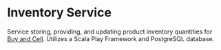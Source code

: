 # Inventory Service

Service storing, providing, and updating product inventory quantities for [Buy and Cell](https://github.com/LexBedwell/BuyAndCell). Utilizes a Scala Play Framework and PostgreSQL database.